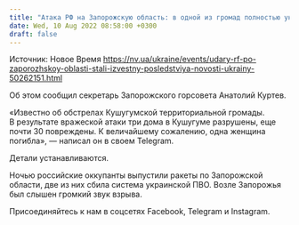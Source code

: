 ```yaml
---
title: "Атака РФ на Запорожскую область: в одной из громад полностью уничтожены три дома, еще 30 повреждены"
date: Wed, 10 Aug 2022 08:58:00 +0300
draft: false
---
```

Источник: Новое Время https://nv.ua/ukraine/events/udary-rf-po-zaporozhskoy-oblasti-stali-izvestny-posledstviya-novosti-ukrainy-50262151.html


 Об этом сообщил секретарь Запорожского горсовета Анатолий Куртев.

«Известно об обстрелах Кушугумской территориальной громады. В результате вражеской атаки три дома в Кушугуме разрушены, еще почти 30 повреждены. К величайшему сожалению, одна женщина погибла», — написал он в своем Telegram.

Детали устанавливаются.

Ночью российские оккупанты выпустили ракеты по Запорожской области, две из них сбила система украинской ПВО. Возле Запорожья был слышен громкий звук взрыва.

Присоединяйтесь к нам в соцсетях Facebook, Telegram и Instagram.
